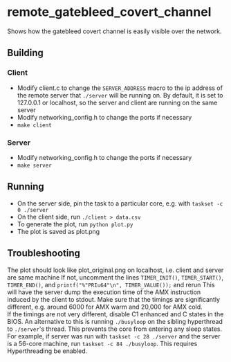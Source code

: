 # remote_gatebleed_covert_channel
Shows how the gatebleed covert channel is easily visible over the network. 

## Building
### Client
- Modify client.c to change the `SERVER_ADDRESS` macro to the ip address of the remote server that `./server` will be running on. By default, it is set to 127.0.0.1 or localhost, so the server and client are running on the same server
- Modify networking_config.h to change the ports if necessary
- `make client`

### Server
- Modify networking_config.h to change the ports if necessary
- `make server`

## Running
- On the server side, pin the task to a particular core, e.g. with `taskset -c 0 ./server`
- On the client side, run `./client > data.csv`
- To generate the plot, run `python plot.py`
- The plot is saved as plot.png

## Troubleshooting
The plot should look like plot_original.png on localhost, i.e. client and server are same machine
If not, uncomment the lines `TIMER_INIT()`, `TIMER_START()`, `TIMER_END()`, and `printf("%"PRIu64"\n", TIMER_VALUE());` and rerun
This will have the server dump the execution time of the AMX instruction induced by the client to stdout. Make sure that the timings are significantly different, e.g. around 6000 for AMX warm and 20,000 for AMX cold.  
If the timings are not very different, disable C1 enhanced and C states in the BIOS.
An alternative to this is running `./busyloop` on the sibling hyperthread to `./server`'s thread. This prevents the core from entering any sleep states. 
For example, if server was run with `taskset -c 28 ./server` and the server is a 56-core machine, run `taskset -c 84 ./busyloop`. This requires Hyperthreading be enabled. 

